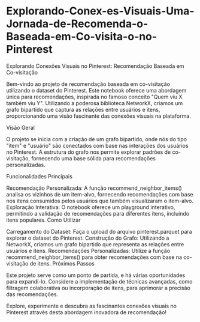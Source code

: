 # Explorando-Conex-es-Visuais-Uma-Jornada-de-Recomenda-o-Baseada-em-Co-visita-o-no-Pinterest

Explorando Conexões Visuais no Pinterest: Recomendação Baseada em Co-visitação

Bem-vindo ao projeto de recomendação baseada em co-visitação utilizando o dataset do Pinterest. Este notebook oferece uma abordagem única para recomendações, inspirada no famoso conceito "Quem viu X também viu Y". Utilizando a poderosa biblioteca NetworkX, criamos um grafo bipartido que captura as relações entre usuários e itens, proporcionando uma visão fascinante das conexões visuais na plataforma.

Visão Geral

O projeto se inicia com a criação de um grafo bipartido, onde nós do tipo "item" e "usuário" são conectados com base nas interações dos usuários no Pinterest. A estrutura do grafo nos permite explorar padrões de co-visitação, fornecendo uma base sólida para recomendações personalizadas.

Funcionalidades Principais

Recomendação Personalizada: A função recommend_neighbor_items() analisa os vizinhos de um item-alvo, fornecendo recomendações com base nos itens consumidos pelos usuários que também visualizaram o item-alvo.
Exploração Interativa: O notebook oferece um playground interativo, permitindo a validação de recomendações para diferentes itens, incluindo itens populares.
Como Utilizar

Carregamento do Dataset: Faça o upload do arquivo pinterest.parquet para explorar o dataset do Pinterest.
Construção do Grafo: Utilizando a NetworkX, criamos um grafo bipartido que representa as relações entre usuários e itens.
Recomendações Personalizadas: Utilize a função recommend_neighbor_items() para obter recomendações com base na co-visitação de itens.
Próximos Passos

Este projeto serve como um ponto de partida, e há várias oportunidades para expandi-lo. Considere a implementação de técnicas avançadas, como filtragem colaborativa ou incorporação de itens, para aprimorar a precisão das recomendações.

Explore, experimente e descubra as fascinantes conexões visuais no Pinterest através desta abordagem inovadora de recomendação!

